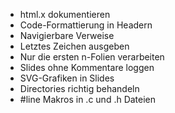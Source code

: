 * html.x dokumentieren
* Code-Formattierung in Headern
* Navigierbare Verweise
* Letztes Zeichen ausgeben
* Nur die ersten n-Folien verarbeiten
* Slides ohne Kommentare loggen
* SVG-Grafiken in Slides
* Directories richtig behandeln
* #line Makros in .c und .h Dateien
